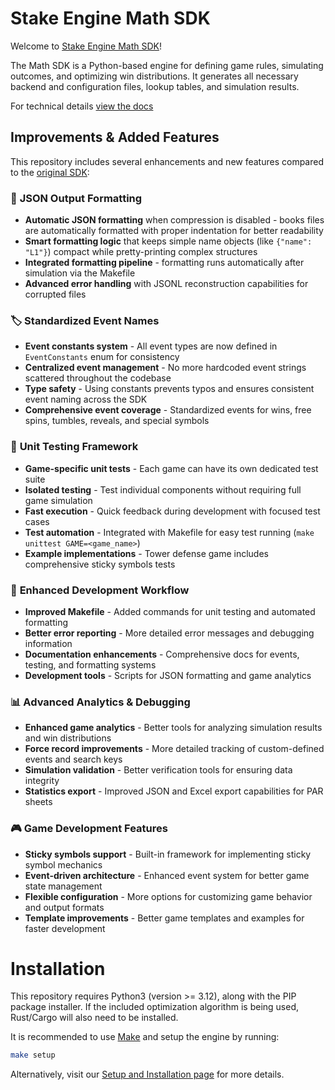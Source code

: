 # Stake Engine Math SDK

Welcome to [Stake Engine Math SDK](https://engine.stake.com/)!

The Math SDK is a Python-based engine for defining game rules, simulating outcomes, and optimizing win distributions. It generates all necessary backend and configuration files, lookup tables, and simulation results.
   

For technical details [view the docs](https://stakeengine.github.io/math-sdk/)

## Improvements & Added Features

This repository includes several enhancements and new features compared to the [original SDK](https://stakeengine.github.io/math-sdk/):

### 📝 **JSON Output Formatting**
- **Automatic JSON formatting** when compression is disabled - books files are automatically formatted with proper indentation for better readability
- **Smart formatting logic** that keeps simple name objects (like `{"name": "L1"}`) compact while pretty-printing complex structures
- **Integrated formatting pipeline** - formatting runs automatically after simulation via the Makefile
- **Advanced error handling** with JSONL reconstruction capabilities for corrupted files

### 🏷️ **Standardized Event Names**
- **Event constants system** - All event types are now defined in `EventConstants` enum for consistency
- **Centralized event management** - No more hardcoded event strings scattered throughout the codebase
- **Type safety** - Using constants prevents typos and ensures consistent event naming across the SDK
- **Comprehensive event coverage** - Standardized events for wins, free spins, tumbles, reveals, and special symbols

### 🧪 **Unit Testing Framework**
- **Game-specific unit tests** - Each game can have its own dedicated test suite
- **Isolated testing** - Test individual components without requiring full game simulation  
- **Fast execution** - Quick feedback during development with focused test cases
- **Test automation** - Integrated with Makefile for easy test running (`make unittest GAME=<game_name>`)
- **Example implementations** - Tower defense game includes comprehensive sticky symbols tests

### 🔧 **Enhanced Development Workflow**
- **Improved Makefile** - Added commands for unit testing and automated formatting
- **Better error reporting** - More detailed error messages and debugging information
- **Documentation enhancements** - Comprehensive docs for events, testing, and formatting systems
- **Development tools** - Scripts for JSON formatting and game analytics

### 📊 **Advanced Analytics & Debugging**
- **Enhanced game analytics** - Better tools for analyzing simulation results and win distributions
- **Force record improvements** - More detailed tracking of custom-defined events and search keys
- **Simulation validation** - Better verification tools for ensuring data integrity
- **Statistics export** - Improved JSON and Excel export capabilities for PAR sheets

### 🎮 **Game Development Features**
- **Sticky symbols support** - Built-in framework for implementing sticky symbol mechanics
- **Event-driven architecture** - Enhanced event system for better game state management
- **Flexible configuration** - More options for customizing game behavior and output formats
- **Template improvements** - Better game templates and examples for faster development
   

# Installation
 
This repository requires Python3 (version >= 3.12), along with the PIP package installer.
If the included optimization algorithm is being used, Rust/Cargo will also need to be installed.

It is recommended to use [Make](https://www.gnu.org/software/make/) and setup the engine by running:
```sh
make setup
```

Alternatively, visit our [Setup and Installation page](https://stakeengine.github.io/math-sdk/math_docs/general_overview/) for more details.

